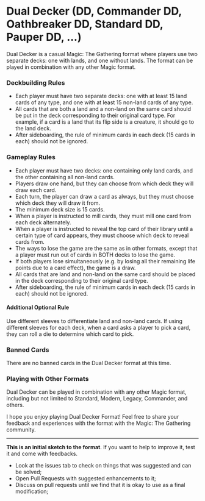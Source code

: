 # Dual Decker (DD, Commander DD, Oathbreaker DD, Standard DD, Pauper DD, ...)
Dual Decker is a casual Magic: The Gathering format where players use two separate decks: one with lands, and one without lands. The format can be played in combination with any other Magic format.

### Deckbuilding Rules
 - Each player must have two separate decks: one with at least 15 land cards of any type, and one with at least 15 non-land cards of any type.
 - All cards that are both a land and a non-land on the same card should be put in the deck corresponding to their original card type. For example, if a card is a land that its flip side is a creature, it should go to the land deck.
 - After sideboarding, the rule of minimum cards in each deck (15 cards in each) should not be ignored.

### Gameplay Rules
 - Each player must have two decks: one containing only land cards, and the other containing all non-land cards.
 - Players draw one hand, but they can choose from which deck they will draw each card.
 - Each turn, the player can draw a card as always, but they must choose which deck they will draw it from.
 - The minimum deck size is 15 cards.
 - When a player is instructed to mill cards, they must mill one card from each deck alternately.
 - When a player is instructed to reveal the top card of their library until a certain type of card appears, they must choose which deck to reveal cards from.
 - The ways to lose the game are the same as in other formats, except that a player must run out of cards in BOTH decks to lose the game.
 - If both players lose simultaneously (e.g. by losing all their remaining life points due to a card effect), the game is a draw.
 - All cards that are land and non-land on the same card should be placed in the deck corresponding to their original card type.
 - After sideboarding, the rule of minimum cards in each deck (15 cards in each) should not be ignored.
 
#### Additional Optional Rule
Use different sleeves to differentiate land and non-land cards. If using different sleeves for each deck, when a card asks a player to pick a card, they can roll a die to determine which card to pick.

### Banned Cards
There are no banned cards in the Dual Decker format at this time.

### Playing with Other Formats
Dual Decker can be played in combination with any other Magic format, including but not limited to Standard, Modern, Legacy, Commander, and others.

I hope you enjoy playing Dual Decker Format! Feel free to share your feedback and experiences with the format with the Magic: The Gathering community.

---

**This is an initial sketch to the format**. If you want to help to improve it, test it and come with feedbacks.

 - Look at the issues tab to check on things that was suggested and can be solved; 
 - Open Pull Requests with suggested enhancements to it;
 - Discuss on pull requests until we find that it is okay to use as a final modification;
